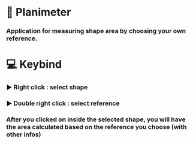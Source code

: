 # 📏 Planimeter
### Application for measuring shape area by choosing your own reference.
# 💻 Keybind
### ▶️ Right click : select shape
### ▶️ Double right click : select reference
### After you clicked on inside the selected shape, you will have the area calculated based on the reference you choose (with other infos)

